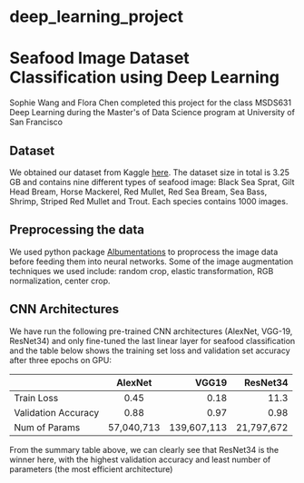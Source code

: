 # deep_learning_project

# Seafood Image Dataset Classification using Deep Learning 

Sophie Wang and Flora Chen completed this project for the class MSDS631 Deep Learning during the Master's of Data Science program at University of San Francisco 


## Dataset 
We obtained our dataset from Kaggle [here](https://www.kaggle.com/crowww/a-large-scale-fish-dataset?select=NA_Fish_Dataset). The dataset size in total is 3.25 GB and contains nine different types of seafood image: Black Sea Sprat, Gilt Head Bream, Horse Mackerel, Red Mullet, Red Sea Bream, Sea Bass, Shrimp, Striped Red Mullet and Trout. Each species contains 1000 images. 


## Preprocessing the data
We used python package [Albumentations](https://albumentations.ai/docs/) to proprocess the image data before feeding them into neural networks. Some of the image augmentation techniques we used include: random crop, elastic transformation, RGB normalization, center crop. 


## CNN Architectures
We have run the following pre-trained CNN architectures (AlexNet, VGG-19, ResNet34) and only fine-tuned the last linear layer for seafood classification and the table below shows the training set loss and validation set accuracy after three epochs on GPU:

|      | AlexNet    | VGG19   | ResNet34    |
| :------------- | :----------: | -----------: | -----------: |
|  Train Loss | 0.45  | 0.18    | 11.3    |
| Validation Accuracy  | 0.88 | 0.97  | 0.98  |
|  Num of Params | 57,040,713 | 139,607,113  | 21,797,672 |

From the summary table above, we can clearly see that ResNet34 is the winner here, with the highest validation accuracy and least number of parameters (the most efficient architecture)

